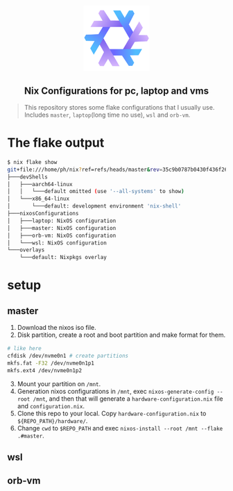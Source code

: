<p align="center">
    <img src="./imgs/nixos-logo.png" width=30% />
</p>

<h2 align="center">
    Nix Configurations for pc, laptop and vms
</h2>

> This repository stores some flake configurations that I usually use. Includes `master`, `laptop`(long time no use), `wsl` and `orb-vm`.

# The flake output

```bash
$ nix flake show
git+file:///home/ph/nix?ref=refs/heads/master&rev=35c9b0787b0430f436f26e63cd37e44727a6c0c9
├───devShells
│   ├───aarch64-linux
│   │   └───default omitted (use '--all-systems' to show)
│   └───x86_64-linux
│       └───default: development environment 'nix-shell'
├───nixosConfigurations
│   ├───laptop: NixOS configuration
│   ├───master: NixOS configuration
│   ├───orb-vm: NixOS configuration
│   └───wsl: NixOS configuration
└───overlays
    └───default: Nixpkgs overlay
```

# setup

## master

1. Download the nixos iso file.
2. Disk partition, create a root and boot partition and make format for them.
```bash
# like here
cfdisk /dev/nvme0n1 # create partitions
mkfs.fat -F32 /dev/nvme0n1p1
mkfs.ext4 /dev/nvme0n1p2
```
3. Mount your partition on `/mnt`.
4. Generation nixos configurations in `/mnt`, exec `nixos-generate-config --root /mnt`, and then that will generate a `hardware-configuration.nix` file and `configuration.nix`.
5. Clone this repo to your local. Copy `hardware-configuration.nix` to `${REPO_PATH}/hardware/`.
6. Change `cwd` to `$REPO_PATH` and exec `nixos-install --root /mnt --flake .#master`.

## wsl
## orb-vm
